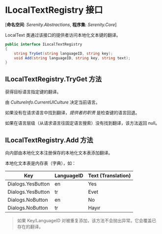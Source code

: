 # ILocalTextRegistry 接口

[**命名空间**: *Serenity.Abstractions*, **程序集**: *Serenity.Core*]

LocalText 类通过该接口的提供者访问本地化文本键的翻译。

```cs
public interface ILocalTextRegistry
{
    string TryGet(string languageID, string key);
    void Add(string languageID, string key, string text);
}
```

## ILocalTextRegistry.TryGet 方法

获得目标语言指定键的翻译。

由 *CultureInfo.CurrentUICulture* 决定当前语言。

如果没有在请求语言中找到翻译，*提供者的职责* 是检查键的语言回退。

如果在语言层级（从请求语言往固定语言搜索）没有找到翻译，该方法返回 null。

## ILocalTextRegistry.Add 方法

向内部由本地化文本注册保存的本地化文本表添加翻译。

本地化文本表是内存表（字典），如：

Key                   |LanguageID|Text (Translation)
----------------------|----------|-------------------
Dialogs.YesButton     |en        |Yes
Dialogs.YesButton     |tr        |Evet
Dialogs.NoButton      |en        |No
Dialogs.NoButton      |tr        |Hayır


> 如果 Key/LanguageID 对被重复添加，该方法不会抛出异常。它会覆盖已存在的翻译。


